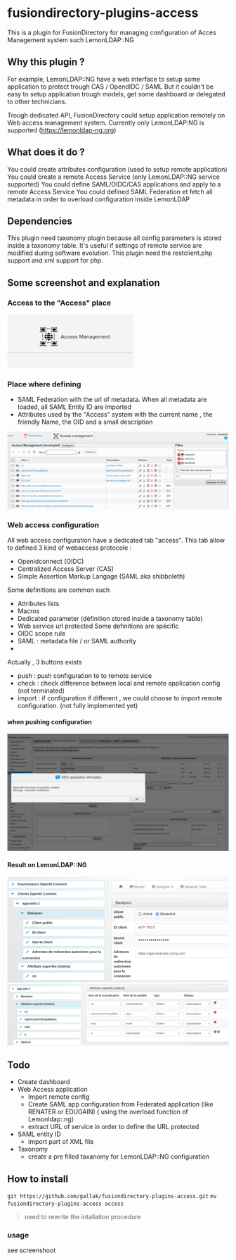 # fusiondirectory-plugins-access

This is a plugin for FusionDirectory for managing configuration of Acces Management system such LemonLDAP::NG

## Why this plugin ?

For example, LemonLDAP::NG have a web interface to setup some application to protect trough CAS / OpendIDC / SAML
But it couldn't be easy to setup application trough models, get some dashboard or delegated to other technicians.

Trough dedicated API, FusionDirectory could setup application remotely on Web access management system.
Currently only LemonLDAP:NG is supported (https://lemonldap-ng.org)

## What does it do ?

You could create attributes configuration (used to setup remote application)
You could create a remote Access Service (only LemonLDAP::NG service supported)
You could define SAML/OIDC/CAS applications and apply to a remote Access Service
You could defined SAML Federation et fetch all metadata in order to overload configuration inside LemonLDAP

## Dependencies
This plugin need taxonomy plugin because all config parameters is stored inside a taxonomy table. It's useful if settings of remote service are modified during software evolution.
This plugin need the restclient.php support and xml support for php.

## Some screenshot and explanation

### Access to the "Access" place
 
![Access to the access place](./contrib/docs/access.png)
### Place where defining
  - SAML Federation  with the url of metadata. When all metadata are loaded, all SAML Entity ID are imported
  - Attributes used by the "Access" system with the current name , the friendly Name, the OID and a small description

![Access to the access place](./contrib/docs/fed-attr-entity.png)

### Web access configuration

All web access configuration have a dedicated tab "access".
This tab allow to defined 3 kind of webaccess protocole : 
  - Openidconnect (OIDC)
  - Centralized Access Server (CAS)
  - Simple Assertion Markup Langage (SAML aka shibboleth)
  
Some definitions are common such
  - Attributes lists
  - Macros 
  - Dedicated parameter (définition stored inside a taxonomy table)
  - Web service url protected
 Some definitions are spécific
  - OIDC scope rule
  - SAML : metadata file / or SAML authority
  -
  
Actually , 3 buttons exists
  - push : push configuration to to remote service
  - check : check difference between local and remote application config (not terminated)
  - import : if configuration if different , we could choose to import remote configuration. (not fully implemented yet)
 
 #### when pushing configuration
 
![Push configuration](./contrib/docs/push-oidc.png)
 
 #### Result on LemonLDAP::NG
 
![App definition](./contrib/docs/llng-oidc-conf.png)
![Attribute definition](./contrib/docs/llng-oidc-app.png)


## Todo
  - Create dashboard
  - Web Access application
    - Import remote config
    - Create SAML app configuration from Federated application (like RENATER or EDUGAIN) ( using the overload function of Lemonldap::ng)
    - extract URL of service in order to define the URL protected
  - SAML entity ID
    - import part of XML file
  - Taxonomy
    - create a pre filled taxanomy for LemonLDAP::NG configuration
  

## How to install

`git https://github.com/gallak/fusiondirectory-plugins-access.git`
`mv fusiondirectory-plugins-access access`

> need to rewrite the intallation procedure

### usage

see screenshoot




